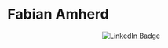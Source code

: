 # Fabian Amherd
<div id="header" align="center">
    <a href="https://www.linkedin.com/in/fabianamherd/">
      <img src="https://img.shields.io/badge/LinkedIn-blue?style=for-the-badge&logo=linkedin&logoColor=white" alt="LinkedIn Badge"/>
    </a>
</div>
